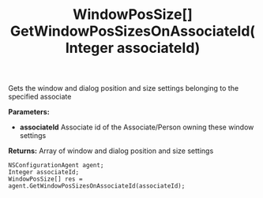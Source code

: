 ﻿---
uid: crmscript_ref_NSConfigurationAgent_GetWindowPosSizesOnAssociateId
title: WindowPosSize[] GetWindowPosSizesOnAssociateId(Integer associateId)
intellisense: NSConfigurationAgent.GetWindowPosSizesOnAssociateId
keywords: NSConfigurationAgent, GetWindowPosSizesOnAssociateId
so.topic: reference
---

Gets the window and dialog position and size settings belonging to the specified associate

**Parameters:**
 - **associateId** Associate id of the Associate/Person owning these window settings

**Returns:** Array of window and dialog position and size settings

```crmscript
NSConfigurationAgent agent;
Integer associateId;
WindowPosSize[] res = agent.GetWindowPosSizesOnAssociateId(associateId);
```

